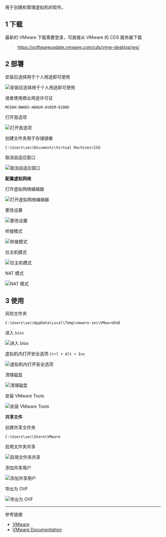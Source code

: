 用于创建和管理虚拟机的软件。

## 1 下载

最新的 VMware 下载需要登录，可直接从 VMware 的 CDS 服务器下载

> https://softwareupdate.vmware.com/cds/vmw-desktop/ws/

## 2 部署

安装后选择用于个人用途即可使用

![安装后选择用于个人用途即可使用](./../../../../images/VMware/%E5%AE%89%E8%A3%85%E5%90%8E%E9%80%89%E6%8B%A9%E7%94%A8%E4%BA%8E%E4%B8%AA%E4%BA%BA%E7%94%A8%E9%80%94%E5%8D%B3%E5%8F%AF%E4%BD%BF%E7%94%A8.png)

或者使用商业用途许可证

```
MC60H-DWHD5-H80U9-6V85M-8280D
```

打开首选项

![打开首选项](./../../../../images/VMware/%E6%89%93%E5%BC%80%E9%A6%96%E9%80%89%E9%A1%B9.png)

创建文件夹用于存储镜像

```
C:\Users\sec\Documents\Virtual Machines\ISO
```

取消自适应窗口

![取消自适应窗口](./../../../../images/VMware/%E5%8F%96%E6%B6%88%E8%87%AA%E9%80%82%E5%BA%94%E7%AA%97%E5%8F%A3.png)

**配置虚拟网络**

打开虚拟网络编辑器

![打开虚拟网络编辑器](./../../../../images/VMware/%E6%89%93%E5%BC%80%E8%99%9A%E6%8B%9F%E7%BD%91%E7%BB%9C%E7%BC%96%E8%BE%91%E5%99%A8.png)

更改设置

![更改设置](./../../../../images/VMware/%E6%9B%B4%E6%94%B9%E8%AE%BE%E7%BD%AE.png)

桥接模式

![桥接模式](./../../../../images/VMware/%E6%A1%A5%E6%8E%A5%E6%A8%A1%E5%BC%8F.png)

仅主机模式

![仅主机模式](./../../../../images/VMware/%E4%BB%85%E4%B8%BB%E6%9C%BA%E6%A8%A1%E5%BC%8F.png)

NAT 模式

![NAT 模式](./../../../../images/VMware/NAT%20%E6%A8%A1%E5%BC%8F.png)

## 3 使用

风险文件夹

```
C:\Users\sec\AppData\Local\Temp\vmware-sec\VMwareDnD
```

进入 `bios` 

![进入 bios](./../../../../images/VMware/%E8%BF%9B%E5%85%A5%20bios.png)

虚拟机内打开安全选项 `Ctrl + Alt + Ins` 

![虚拟机内打开安全选项](./../../../../images/VMware/%E8%99%9A%E6%8B%9F%E6%9C%BA%E5%86%85%E6%89%93%E5%BC%80%E5%AE%89%E5%85%A8%E9%80%89%E9%A1%B9.png)

清理磁盘

![清理磁盘](./../../../../images/VMware/%E6%B8%85%E7%90%86%E7%A3%81%E7%9B%98.png)

安装 VMware Tools

![安装 VMware Tools](./../../../../images/VMware/%E5%AE%89%E8%A3%85%20VMware%20Tools.png)

**共享文件**

创建共享文件夹

```
C:\Users\sec\Share\VMware
```

启用文件夹共享

![启用文件夹共享](./../../../../images/VMware/%E5%90%AF%E7%94%A8%E6%96%87%E4%BB%B6%E5%A4%B9%E5%85%B1%E4%BA%AB.png)

添加共享用户

![添加共享用户](./../../../../images/VMware/%E6%B7%BB%E5%8A%A0%E5%85%B1%E4%BA%AB%E7%94%A8%E6%88%B7.png)

导出为 OVF

![导出为 OVF](./../../../../images/VMware/%E5%AF%BC%E5%87%BA%E4%B8%BA%20OVF.png)

---

参考链接

- [VMware](https://www.vmware.com/)
- [VMware Documentation](https://docs.vmware.com/cn/)